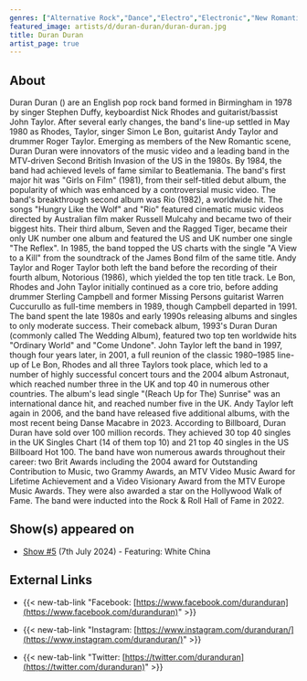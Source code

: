 ```yaml
---
genres: ["Alternative Rock","Dance","Electro","Electronic","New Romantic","New Wave","Pop","Pop Rock","Rock","Synth-Pop"]
featured_image: artists/d/duran-duran/duran-duran.jpg
title: Duran Duran
artist_page: true
---
```

## About

Duran Duran () are an English pop rock band formed in Birmingham in 1978 by singer Stephen Duffy, keyboardist Nick Rhodes and guitarist/bassist John Taylor. After several early changes, the band's line-up settled in May 1980 as Rhodes, Taylor, singer Simon Le Bon, guitarist Andy Taylor and drummer Roger Taylor.
Emerging as members of the New Romantic scene, Duran Duran were innovators of the music video and a leading band in the MTV-driven Second British Invasion of the US in the 1980s. By 1984, the band had achieved levels of fame similar to Beatlemania. The band's first major hit was "Girls on Film" (1981), from their self-titled debut album, the popularity of which was enhanced by a controversial music video. The band's breakthrough second album was Rio (1982), a worldwide hit. The songs "Hungry Like the Wolf" and "Rio" featured cinematic music videos directed by Australian film maker Russell Mulcahy and became two of their biggest hits. Their third album, Seven and the Ragged Tiger, became their only UK number one album and featured the US and UK number one single "The Reflex". In 1985, the band topped the US charts with the single "A View to a Kill" from the soundtrack of the James Bond film of the same title.
Andy Taylor and Roger Taylor both left the band before the recording of their fourth album, Notorious (1986), which yielded the top ten title track. Le Bon, Rhodes and John Taylor initially continued as a core trio, before adding drummer Sterling Campbell and former Missing Persons guitarist Warren Cuccurullo as full-time members in 1989, though Campbell departed in 1991. The band spent the late 1980s and early 1990s releasing albums and singles to only moderate success. Their comeback album, 1993's Duran Duran (commonly called The Wedding Album), featured two top ten worldwide hits "Ordinary World" and "Come Undone". John Taylor left the band in 1997, though four years later, in 2001, a full reunion of the classic 1980–1985 line-up of Le Bon, Rhodes and all three Taylors took place, which led to a number of highly successful concert tours and the 2004 album Astronaut, which reached number three in the UK and top 40 in numerous other countries. The album's lead single "(Reach Up for The) Sunrise" was an international dance hit, and reached number five in the UK. Andy Taylor left again in 2006, and the band have released five additional albums, with the most recent being Danse Macabre in 2023.
According to Billboard, Duran Duran have sold over 100 million records. They achieved 30 top 40 singles in the UK Singles Chart (14 of them top 10) and 21 top 40 singles in the US Billboard Hot 100. The band have won numerous awards throughout their career: two Brit Awards including the 2004 award for Outstanding Contribution to Music, two Grammy Awards, an MTV Video Music Award for Lifetime Achievement and a Video Visionary Award from the MTV Europe Music Awards. They were also awarded a star on the Hollywood Walk of Fame. The band were inducted into the Rock & Roll Hall of Fame in 2022.



## Show(s) appeared on

- [Show #5](/shows/featuring-white-china/) (7th July 2024) - Featuring: White China

## External Links

- {{< new-tab-link "Facebook: [https://www.facebook.com/duranduran](https://www.facebook.com/duranduran)" >}}

- {{< new-tab-link "Instagram: [https://www.instagram.com/duranduran/](https://www.instagram.com/duranduran/)" >}}

- {{< new-tab-link "Twitter: [https://twitter.com/duranduran](https://twitter.com/duranduran)" >}}


